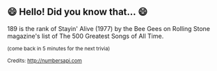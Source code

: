 ## :smile: Hello! Did you know that... :smile:
189 is the rank of Stayin' Alive (1977) by the Bee Gees on Rolling Stone magazine's list of The 500 Greatest Songs of All Time.

<sup>(come back in 5 minutes for the next trivia)</sup>


<sup>Credits: http://numbersapi.com</sup>
